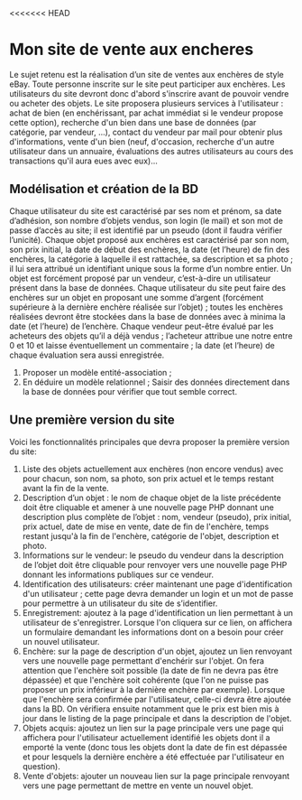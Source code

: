 <<<<<<< HEAD
# Mon site de vente aux encheres

Le sujet retenu est la réalisation d’un site de ventes aux enchères de style eBay. Toute personne inscrite sur le site peut participer aux enchères. Les utilisateurs du site devront donc d'abord s'inscrire avant de pouvoir vendre ou acheter des objets. Le site proposera plusieurs services à l'utilisateur : achat de bien (en enchérissant, par achat immédiat si le vendeur propose cette option), recherche d'un bien dans une base de données (par catégorie, par vendeur, ...), contact du vendeur par mail pour obtenir plus d'informations, vente d'un bien (neuf, d'occasion, recherche d'un autre utilisateur dans un annuaire, évaluations des autres utilisateurs au cours des transactions qu'il aura eues avec eux)...
## Modélisation et création de la BD
Chaque utilisateur du site est caractérisé par ses nom et prénom, sa date d’adhésion, son nombre d’objets vendus, son login (le mail) et son mot de passe d’accès au site; il est identifié par un pseudo (dont il faudra vérifier l’unicité).
Chaque objet proposé aux enchères est caractérisé par son nom, son prix initial, la date de début des enchères, la date (et l’heure) de fin des enchères, la catégorie à laquelle il est rattachée, sa description et sa photo ; il lui sera attribué un identifiant unique sous la forme d’un nombre entier. Un objet est forcément proposé par un vendeur, c’est-à-dire un utilisateur présent dans la base de données.
Chaque utilisateur du site peut faire des enchères sur un objet en proposant une somme d’argent (forcément supérieure à la dernière enchère réalisée sur l’objet) ; toutes les enchères réalisées devront être stockées dans la base de données avec à minima la date (et l’heure) de l’enchère.
Chaque vendeur peut-être évalué par les acheteurs des objets qu’il a déjà vendus ; l’acheteur attribue une notre entre 0 et 10 et laisse éventuellement un commentaire ; la date (et l’heure) de chaque évaluation sera aussi enregistrée.
1.  Proposer un modèle entité-association ;
2.  En déduire un modèle relationnel ;
Saisir des données directement dans la base de données pour vérifier que tout semble correct.
## Une première version du site
Voici les fonctionnalités principales que devra proposer la première version du site:
1.  Liste des objets actuellement aux enchères (non encore vendus) avec pour chacun, son nom, sa photo, son prix actuel et le temps restant avant la fin de la vente.
2.  Description d’un objet : le nom de chaque objet de la liste précédente doit être cliquable et amener à une nouvelle page PHP donnant une description plus complète de l’objet : nom, vendeur (pseudo), prix initial, prix actuel, date de mise en vente, date de fin de l'enchère, temps restant jusqu'à la fin de l'enchère, catégorie de l'objet, description et photo.
3.  Informations sur le vendeur: le pseudo du vendeur dans la description de l’objet doit être cliquable pour renvoyer vers une nouvelle page PHP donnant les informations publiques sur ce vendeur.
4. Identification des utilisateurs: créer maintenant une page d'identification d'un utilisateur ; cette page devra demander un login et un mot de passe pour permettre à un utilisateur du site de s’identifier.
5. Enregistrement: ajoutez à la page d'identification un lien permettant à un utilisateur de s'enregistrer. Lorsque l'on cliquera sur ce lien, on affichera un formulaire demandant les informations dont on a besoin pour créer un nouvel utilisateur.
6. Enchère: sur la page de description d'un objet, ajoutez un lien renvoyant vers une nouvelle page permettant d'enchérir sur l'objet. On fera attention que l'enchère soit possible (la date de fin ne devra pas être dépassée) et que l'enchère soit cohérente (que l'on ne puisse pas proposer un prix inférieur à la dernière enchère par exemple).
Lorsque que l'enchère sera confirmée par l'utilisateur, celle-ci devra être ajoutée dans la BD. On vérifiera ensuite notamment que le prix est bien mis à jour dans le listing de la page principale et dans la description de l'objet.
7. Objets acquis: ajoutez un lien sur la page principale vers une page qui affichera pour l'utilisateur actuellement identifié les objets dont il a emporté la vente (donc tous les objets dont la date de fin est dépassée et pour lesquels la dernière enchère a été effectuée par l'utilisateur en question).
8. Vente d'objets: ajouter un nouveau lien sur la page principale renvoyant vers une page permettant de mettre en vente un nouvel objet.